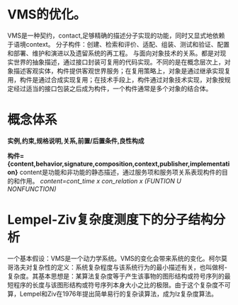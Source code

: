 # VMS的优化。

VMS是一种契约，contact,足够精确的描述分子实现的功能，同时又显式地依赖于语境context。
分子构件：创建、检索和评价、适配、组装、测试和验证、配置和部署、维护和演进以及遗留系统的再工程。
与面向对象技术的关系。都是对现实世界的抽象描述，通过接口封装可复用的代码实现。不同的是在概念层次上，对象描述客观实体，构件提供客观世界服务；在复用策略上，对象是通过继承实现复用，构件是通过合成实现复用；在技术手段上，构件通过对象技术实现，对象按规定经过适当的接口包装之后成为构件，一个构件通常是多个对象的结合体。

# 概念体系
**实例,约束,规格说明,关系,前置/后置条件,良性构成**

**构件={content,behavior,signature,composition,context,publisher,implementation}**
content是功能和非功能的静态描述，通过服务项和服务项关系表现构件的目的和作用。
_content=cont_time x con_relation x (FUNTION U NONFUNCTION)_


# Lempel-Ziv复杂度测度下的分子结构分析

一个基本假设：VMS是一个动力学系统。VMS的变化会带来系统的变化。柯尔莫哥洛夫对复杂性的定义：系统复杂程度与该系统行为的最小描述有关，也叫做柯-复杂度。其基本思想是：某算法复杂度等于产生该事物的图形结构或符号序列的最短程序的长度与该图形结构或符号序列本身大小之比的极限。由于这个复杂度不可算，Lempel和Ziv在1976年提出简单易行的复杂读算法，成为lz复杂度算法。


